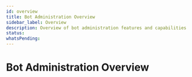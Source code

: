 ```yaml
---
id: overview
title: Bot Administration Overview
sidebar_label: Overview
description: Overview of bot administration features and capabilities
status: 
whatsPending: 
---
```


# Bot Administration Overview

